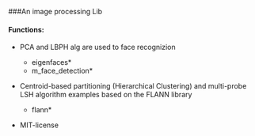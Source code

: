 ###An image processing Lib

#### Functions:
     
* PCA and LBPH alg are used to face recognizion
     - eigenfaces*
     - m_face_detection*


* Centroid-based partitioning (Hierarchical Clustering) and multi-probe LSH algorithm examples based on the FLANN library
     - flann*

* MIT-license

